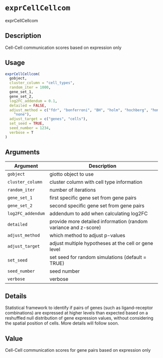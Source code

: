 # `exprCellCellcom`

exprCellCellcom


## Description

Cell-Cell communication scores based on expression only


## Usage

```r
exprCellCellcom(
  gobject,
  cluster_column = "cell_types",
  random_iter = 1000,
  gene_set_1,
  gene_set_2,
  log2FC_addendum = 0.1,
  detailed = FALSE,
  adjust_method = c("fdr", "bonferroni", "BH", "holm", "hochberg", "hommel", "BY",
    "none"),
  adjust_target = c("genes", "cells"),
  set_seed = TRUE,
  seed_number = 1234,
  verbose = T
)
```


## Arguments

Argument      |Description
------------- |----------------
`gobject`     |     giotto object to use
`cluster_column`     |     cluster column with cell type information
`random_iter`     |     number of iterations
`gene_set_1`     |     first specific gene set from gene pairs
`gene_set_2`     |     second specific gene set from gene pairs
`log2FC_addendum`     |     addendum to add when calculating log2FC
`detailed`     |     provide more detailed information (random variance and z-score)
`adjust_method`     |     which method to adjust p-values
`adjust_target`     |     adjust multiple hypotheses at the cell or gene level
`set_seed`     |     set seed for random simulations (default = TRUE)
`seed_number`     |     seed number
`verbose`     |     verbose


## Details

Statistical framework to identify if pairs of genes (such as ligand-receptor combinations)
 are expressed at higher levels than expected based on a reshuffled null distribution of gene expression values,
 without considering the spatial position of cells.
 More details will follow soon.


## Value

Cell-Cell communication scores for gene pairs based on expression only


